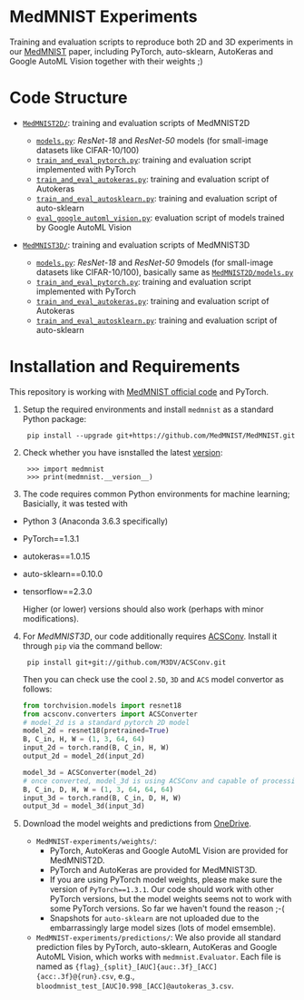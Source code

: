 # MedMNIST Experiments 

Training and evaluation scripts to reproduce both 2D and 3D experiments in our [MedMNIST](https://github.com/MedMNIST/MedMNIST/) paper, including PyTorch, auto-sklearn, AutoKeras and Google AutoML Vision together with their weights ;)


# Code Structure
* [`MedMNIST2D/`](./MedMNIST2D/): training and evaluation scripts of MedMNIST2D
  * [`models.py`](./MedMNIST2D/models.py): *ResNet-18* and *ResNet-50* models (for small-image datasets like CIFAR-10/100)
  * [`train_and_eval_pytorch.py`](./MedMNIST2D/train_and_eval_pytorch.py): training and evaluation script implemented with PyTorch
  * [`train_and_eval_autokeras.py`](./MedMNIST2D/train_and_eval_autokeras.py):  training and evaluation script of Autokeras
  * [`train_and_eval_autosklearn.py`](./MedMNIST2D/train_and_eval_autosklearn.py): training and evaluation script of auto-sklearn
  * [`eval_google_automl_vision.py`](./MedMNIST2D/eval_google_automl_vision.py): evaluation script of models trained by Google AutoML Vision

* [`MedMNIST3D/`](./MedMNIST3D/): training and evaluation scripts of MedMNIST3D
  * [`models.py`](./MedMNIST3D/models.py): *ResNet-18* and *ResNet-50* 9models (for small-image datasets like CIFAR-10/100), basically same as [`MedMNIST2D/models.py`](./MedMNIST2D/models.py)
  * [`train_and_eval_pytorch.py`](./MedMNIST3D/train_and_eval_pytorch.py): training and evaluation script implemented with PyTorch
  * [`train_and_eval_autokeras.py`](./MedMNIST3D/train_and_eval_autokeras.py):  training and evaluation script of Autokeras
  * [`train_and_eval_autosklearn.py`](./MedMNIST3D/train_and_eval_autosklearn.py): training and evaluation script of auto-sklearn

    
# Installation and Requirements
This repository is working with [MedMNIST official code](https://github.com/MedMNIST/MedMNIST/) and PyTorch.

1. Setup the required environments and install `medmnist` as a standard Python package:

        pip install --upgrade git+https://github.com/MedMNIST/MedMNIST.git

2. Check whether you have isnstalled the latest [version](https://github.com/MedMNIST/MedMNIST/medmnist/info.py):

        >>> import medmnist
        >>> print(medmnist.__version__)

3. The code requires common Python environments for machine learning; Basicially, it was tested with

- Python 3 (Anaconda 3.6.3 specifically)
- PyTorch==1.3.1
- autokeras\==1.0.15
- auto-sklearn\==0.10.0
- tensorflow==2.3.0

  Higher (or lower) versions should also work (perhaps with minor modifications).

4. For *MedMNIST3D*, our code additionally requires [ACSConv](https://github.com/M3DV/ACSConv). Install it through `pip` via the command bellow:

        pip install git+git://github.com/M3DV/ACSConv.git
    
    Then you can check use the cool `2.5D`, `3D` and `ACS` model convertor as follows:

    ```python
    from torchvision.models import resnet18
    from acsconv.converters import ACSConverter
    # model_2d is a standard pytorch 2D model
    model_2d = resnet18(pretrained=True)
    B, C_in, H, W = (1, 3, 64, 64)
    input_2d = torch.rand(B, C_in, H, W)
    output_2d = model_2d(input_2d)

    model_3d = ACSConverter(model_2d)
    # once converted, model_3d is using ACSConv and capable of processing 3D volumes.
    B, C_in, D, H, W = (1, 3, 64, 64, 64)
    input_3d = torch.rand(B, C_in, D, H, W)
    output_3d = model_3d(input_3d)
    ```

5. Download the model weights and predictions from [OneDrive](https://1drv.ms/f/s!AqZcVxAtazRmjY0SACyTfqyHBqG2tA).
    -  `MedMNIST-experiments/weights/`: 
        - PyTorch, AutoKeras and Google AutoML Vision are provided for MedMNIST2D.
        - PyTorch and AutoKeras are provided for MedMNIST3D. 
        - If you are using PyTorch model weights, please make sure the version of `PyTorch==1.3.1`. Our code should work with other PyTorch versions, but the model weights seems not to work with some PyTorch versions. So far we haven't found the reason ;-(
        - Snapshots for `auto-sklearn` are not uploaded due to the embarrassingly large model sizes (lots of model emsemble).
    -  `MedMNIST-experiments/predictions/`: We also provide all standard prediction files by PyTorch, auto-sklearn, AutoKeras and Google AutoML Vision, which works with `medmnist.Evaluator`. Each file is named as `{flag}_{split}_[AUC]{auc:.3f}_[ACC]{acc:.3f}@{run}.csv`, e.g., `bloodmnist_test_[AUC]0.998_[ACC]@autokeras_3.csv`.
